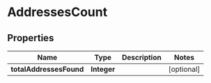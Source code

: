 
# AddressesCount

## Properties
Name | Type | Description | Notes
------------ | ------------- | ------------- | -------------
**totalAddressesFound** | **Integer** |  |  [optional]



